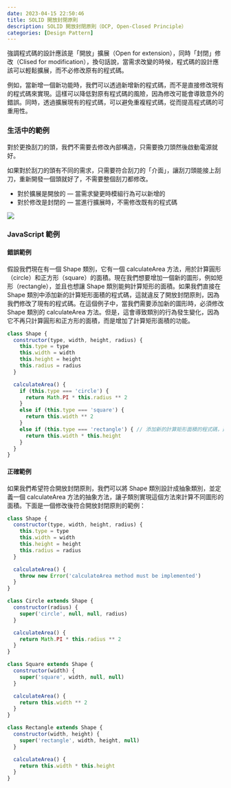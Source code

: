 ```yaml
---
date: 2023-04-15 22:50:46
title: SOLID 開放封閉原則
description: SOLID 開放封閉原則（OCP, Open-Closed Principle）
categories: [Design Pattern]
---
```


強調程式碼的設計應該是「開放」擴展（Open for extension），同時「封閉」修改（Clised for modification），換句話說，當需求改變的時候，程式碼的設計應該可以輕鬆擴展，而不必修改原有的程式碼。

例如，當新增一個新功能時，我們可以透過新增新的程式碼，而不是直接修改現有的程式碼來實現。這樣可以降低對原有程式碼的風險，因為修改可能會導致意外的錯誤。同時，透過擴展現有的程式碼，可以避免重複程式碼，從而提高程式碼的可重用性。

### 生活中的範例

對於更換刮刀的頭，我們不需要去修改內部構造，只需要換刀頭然後啟動電源就好。

如果對於刮刀的頭有不同的需求，只需要符合刮刀的「介面」，讓刮刀頭能接上刮刀，重新開發一個頭就好了，不需要整個刮刀都修改。

- 對於擴展是開放的 — 當需求變更時模組行為可以新增的
- 對於修改是封閉的 — 當進行擴展時，不需修改既有的程式碼

![](https://i.imgur.com/84yOvhF.png)

### JavaScript 範例

#### 錯誤範例

假設我們現在有一個 Shape 類別，它有一個 calculateArea 方法，用於計算圓形（circle）和正方形（square）的面積。現在我們想要增加一個新的圖形，例如矩形（rectangle），並且也想讓 Shape 類別能夠計算矩形的面積。如果我們直接在 Shape 類別中添加新的計算矩形面積的程式碼，這就違反了開放封閉原則，因為我們修改了現有的程式碼。在這個例子中，當我們需要添加新的圖形時，必須修改 Shape 類別的 calculateArea 方法。但是，這會導致類別的行為發生變化，因為它不再只計算圓形和正方形的面積，而是增加了計算矩形面積的功能。

```js
class Shape {
  constructor(type, width, height, radius) {
    this.type = type
    this.width = width
    this.height = height
    this.radius = radius
  }

  calculateArea() {
    if (this.type === 'circle') {
      return Math.PI * this.radius ** 2
    }
    else if (this.type === 'square') {
      return this.width ** 2
    }
    else if (this.type === 'rectangle') { // 添加新的計算矩形面積的程式碼，違反了開放封閉原則
      return this.width * this.height
    }
  }
}
```

#### 正確範例

如果我們希望符合開放封閉原則，我們可以將 Shape 類別設計成抽象類別，並定義一個 calculateArea 方法的抽象方法，讓子類別實現這個方法來計算不同圖形的面積。下面是一個修改後符合開放封閉原則的範例：

```js
class Shape {
  constructor(type, width, height, radius) {
    this.type = type
    this.width = width
    this.height = height
    this.radius = radius
  }

  calculateArea() {
    throw new Error('calculateArea method must be implemented')
  }
}

class Circle extends Shape {
  constructor(radius) {
    super('circle', null, null, radius)
  }

  calculateArea() {
    return Math.PI * this.radius ** 2
  }
}

class Square extends Shape {
  constructor(width) {
    super('square', width, null, null)
  }

  calculateArea() {
    return this.width ** 2
  }
}

class Rectangle extends Shape {
  constructor(width, height) {
    super('rectangle', width, height, null)
  }

  calculateArea() {
    return this.width * this.height
  }
}
```
